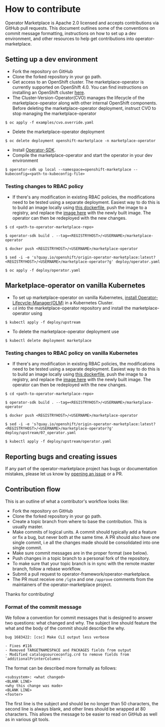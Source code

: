 # How to contribute

Operator Marketplace is Apache 2.0 licensed and accepts contributions via GitHub pull requests. This document outlines some of the conventions on commit message formatting, instructions on how to set up a dev environment, and other resources to help get contributions into operator-marketplace.  

## Setting up a dev environment

- Fork the repository on GitHub
- Clone the forked repository in your go path.
- Get access to an OpenShift cluster. The marketplace-operator is currently supported on OpenShift 4.0. You can find instructions on installing an OpenShift cluster [here](https://github.com/openshift/installer).
- The Cluster-Version-Operator(CVO) manages the lifecycle of the marketplace-operator along with other internal OpenShift components. Before deleting the marketplace-operator deployment, instruct CVO to stop managing the marketplace-operator 
```
$ oc apply -f examples/cvo.override.yaml
``` 
- Delete the marketplace-operator deployment
```
$ oc delete deployment openshift-marketplace -n marketplace-operator
```
- Install [Operator-SDK](https://github.com/operator-framework/operator-sdk).
- Compile the marketplace-operator and start the operator in your dev environment
```
$ operator-sdk up local --namespace=openshift-marketplace --kubeconfig=<path-to-kubeconfig-file>  
```

### Testing changes to RBAC policy
- If there's any modification in existing RBAC policies, the modifications need to be tested using a separate deployment. Easiest way to do this is to build an image locally using [this dockerfile](./Dockerfile), push the image to a registry, and replace the [image here](https://github.com/operator-framework/operator-marketplace/blob/master/deploy/operator.yaml#L23) with the newly built image. The operator can then be redeployed with the new changes.   

```
$ cd <path-to-operator-marketplace-repo>

$ operator-sdk build . --tag=<REGISTRYHOST>/<USERNAME>/marketplace-operator

$ docker push <REGISTRYHOST>/<USERNAME>/marketplace-operator 

$ sed -i -e 's?quay.io/openshift/origin-operator-marketplace:latest?<REGISTRYHOST>/<USERNAME>/marketplace-operator?g' deploy/operator.yaml

$ oc apply -f deploy/operator.yaml
```

## Marketplace-operator on vanilla Kubernetes

- To set up marketplace-operator on vanilla Kubernetes, [install Operator-Lifecycle-Manager(OLM)](https://github.com/operator-framework/operator-lifecycle-manager/blob/master/Documentation/install/install.md) in a Kubernetes Cluster. 
- `cd` into the marketplace-operator repository and install the marketplace-operator using 
```
$ kubectl apply -f deploy/upstream
```
- To delete the marketplace-operator deployment use 
```
$ kubectl delete deployment marketplace
``` 

### Testing changes to RBAC policy on vanilla Kubernetes
- If there's any modification in existing RBAC policies, the modifications need to be tested using a separate deployment. Easiest way to do this is to build an image locally using [this dockerfile](./Dockerfile), push the image to a registry, and replace the [image here](https://github.com/operator-framework/operator-marketplace/blob/master/deploy/upstream/07_operator.yaml#L28) with the newly built image. The operator can then be redeployed with the new changes.

```
$ cd <path-to-operator-marketplace-repo>

$ operator-sdk build . --tag=<REGISTRYHOST>/<USERNAME>/marketplace-operator

$ docker push <REGISTRYHOST>/<USERNAME>/marketplace-operator 

$ sed -i -e 's?quay.io/openshift/origin-operator-marketplace:latest?<REGISTRYHOST>/<USERNAME>/marketplace-operator?g' deploy/upstream/07_operator.yaml

$ kubectl apply -f deploy/upstream/operator.yaml
```

## Reporting bugs and creating issues

If any part of the operator-marketplace project has bugs or documentation mistakes, please let us know by [opening an issue](https://github.com/operator-framework/operator-marketplace/issues/new) or a PR. 

## Contribution flow

This is an outline of what a contributor's workflow looks like:

- Fork the repository on GitHub
- Clone the forked repository in your go path.
- Create a topic branch from where to base the contribution. This is usually master.
- Make commits of logical units. A commit should typically add a feature or fix a bug, but never both at the same time. A PR should also have one single commit, i.e all the changes made should be consolidated into one single commit.  
- Make sure commit messages are in the proper format (see below).
- Push changes in a topic branch to a personal fork of the repository.
- To make sure that your topic branch is in sync with the remote master branch, follow a rebase workflow.
- Submit a pull request to operator-framework/operator-marketplace.
- The PR must receive one `/lgtm` and one `/approve` comments from the maintainers of the operator-marketplace project.

Thanks for contributing!

### Format of the commit message

We follow a convention for commit messages that is designed to answer two
questions: what changed and why. The subject line should feature the what and
the body of the commit should describe the why.

```
bug 1683422: [csc] Make CLI output less verbose

- Fixes #116
- Removed TARGETNAMESPACE and PACKAGES fields from output
- Modified catalogsourceconfig.crd to remove fields from `additionalPrinterColumns`

```

The format can be described more formally as follows:

```
<subsystem>: <what changed>
<BLANK LINE>
<why this change was made>
<BLANK LINE>
<footer>
```

The first line is the subject and should be no longer than 50 characters, the second line is always blank, and other lines should be wrapped at 80 characters. This allows the message to be easier to read on GitHub as well as in various git tools.
